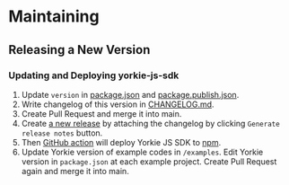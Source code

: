 # Maintaining

## Releasing a New Version

### Updating and Deploying yorkie-js-sdk

1. Update `version` in [package.json](https://github.com/yorkie-team/yorkie-js-sdk/blob/main/package.json#L3) and [package.publish.json](https://github.com/yorkie-team/yorkie-js-sdk/blob/main/package.publish.json#L3).
2. Write changelog of this version in [CHANGELOG.md](https://github.com/yorkie-team/yorkie/blob/main/CHANGELOG.md).
3. Create Pull Request and merge it into main.
4. Create [a new release](https://github.com/yorkie-team/yorkie-js-sdk/releases/new) by attaching the changelog by clicking `Generate release notes` button.
5. Then [GitHub action](https://github.com/yorkie-team/yorkie-js-sdk/blob/main/.github/workflows/npm-publish.yml) will deploy Yorkie JS SDK to [npm](https://www.npmjs.com/package/yorkie-js-sdk).
6. Update Yorkie version of example codes in `/examples`. Edit Yorkie version in `package.json` at each example project. Create Pull Request again and merge it into main.
